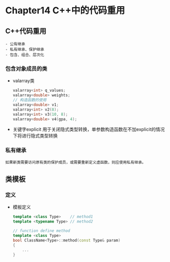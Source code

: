 # Chapter14 C++中的代码重用
## C++代码重用
    - 公有继承
    - 私有继承、保护继承
    - 包含、组合、层次化
### 包含对象成员的类
- valarray类
    ```c++
    valarray<int> q_values;
    valarray<double> weights;
    // 构造函数的使用
    valarray<double> v1;
    valarray<int> v2(8);
    valarray<int> v3(10, 8);
    valarray<double> v4(gpa, 4);
    ```
- 关键字explicit
    用于关闭隐式类型转换，单参数构造函数在不加explicit的情况下将进行隐式类型转换

### 私有继承
	如果新类需要访问原有类的保护成员，或需要重新定义虚函数，则应使用私有继承。

## 类模板 
### 定义
- 模板定义
	```c++
	template <class Type>    // method1
	template <typename Type> // method2
	
	// function define method
	template <class Type>
	bool ClassName<Type>::method(const Type& param)
	{
		...
	}
	```
